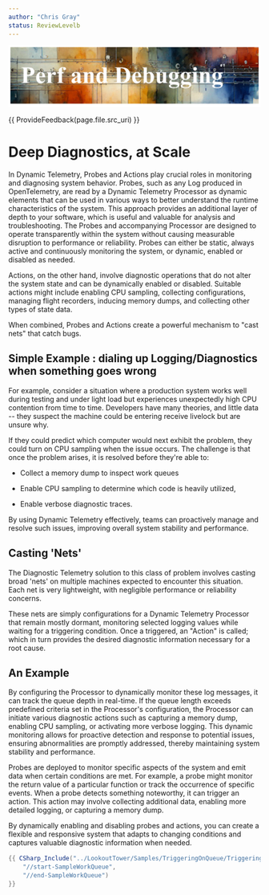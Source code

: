 ```yaml
---
author: "Chris Gray"
status: ReviewLevelb
---
```


![image](../orig_media/PerformanceAndDiagnostics.banner.png)

{{ ProvideFeedback(page.file.src_uri) }}


# Deep Diagnostics, at Scale

In Dynamic Telemetry, Probes and Actions play crucial roles in
monitoring and diagnosing system behavior. Probes, such as any Log
produced in OpenTelemetry, are read by a Dynamic Telemetry Processor as
dynamic elements that can be used in various ways to better understand
the runtime characteristics of the system. This approach provides an
additional layer of depth to your software, which is useful and valuable
for analysis and troubleshooting. The Probes and accompanying Processor
are designed to operate transparently within the system without causing
measurable disruption to performance or reliability. Probes can either
be static, always active and continuously monitoring the system, or
dynamic, enabled or disabled as needed.

Actions, on the other hand, involve diagnostic operations that do not
alter the system state and can be dynamically enabled or disabled.
Suitable actions might include enabling CPU sampling, collecting
configurations, managing flight recorders, inducing memory dumps, and
collecting other types of state data.

When combined, Probes and Actions create a powerful mechanism to "cast
nets" that catch bugs.

## Simple Example : dialing up Logging/Diagnostics when something goes wrong

For example, consider a situation where a production system works well
during testing and under light load but experiences unexpectedly high
CPU contention from time to time. Developers have many theories, and
little data -- they suspect the machine could be entering receive
livelock but are unsure why.

If they could predict which computer would next exhibit the problem,
they could turn on CPU sampling when the issue occurs. The challenge is
that once the problem arises, it is resolved before they're able to:

-   Collect a memory dump to inspect work queues

-   Enable CPU sampling to determine which code is heavily utilized,

-   Enable verbose diagnostic traces.

By using Dynamic Telemetry effectively, teams can proactively manage and
resolve such issues, improving overall system stability and performance.

## Casting 'Nets'

The Diagnostic Telemetry solution to this class of problem involves
casting broad 'nets' on multiple machines expected to encounter this
situation. Each net is very lightweight, with negligible performance or
reliability concerns.

These nets are simply configurations for a Dynamic Telemetry Processor
that remain mostly dormant, monitoring selected logging values while
waiting for a triggering condition. Once a triggered, an "Action" is
called; which in turn provides the desired diagnostic information
necessary for a root cause.

## An Example

By configuring the Processor to dynamically monitor these log messages,
it can track the queue depth in real-time. If the queue length exceeds
predefined criteria set in the Processor's configuration, the Processor
can initiate various diagnostic actions such as capturing a memory dump,
enabling CPU sampling, or activating more verbose logging. This dynamic
monitoring allows for proactive detection and response to potential
issues, ensuring abnormalities are promptly addressed, thereby
maintaining system stability and performance.

Probes are deployed to monitor specific aspects of the system and emit
data when certain conditions are met. For example, a probe might monitor
the return value of a particular function or track the occurrence of
specific events. When a probe detects something noteworthy, it can
trigger an action. This action may involve collecting additional data,
enabling more detailed logging, or capturing a memory dump.

By dynamically enabling and disabling probes and actions, you can create
a flexible and responsive system that adapts to changing conditions and
captures valuable diagnostic information when needed.


```csharp
{{ CSharp_Include("../LookoutTower/Samples/TriggeringOnQueue/TriggeringOnQueue.cs",
    "//start-SampleWorkQueue",
    "//end-SampleWorkQueue")
}}
```
